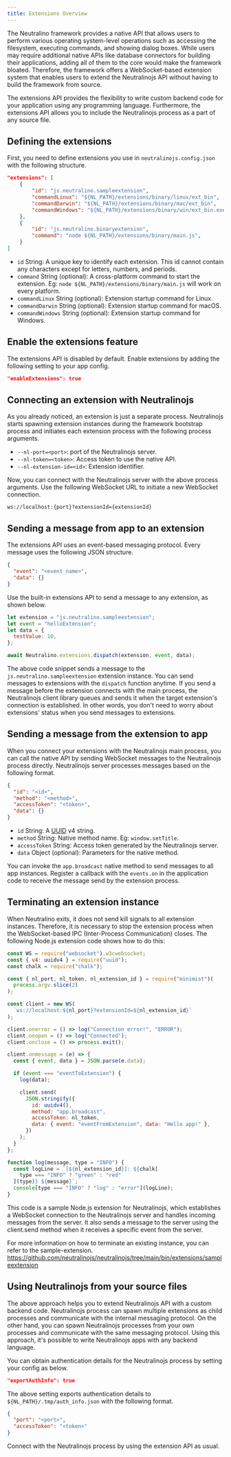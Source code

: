 ```yaml
---
title: Extensions Overview
---
```


The Neutralino framework provides a native API that allows users to perform various operating system-level operations such as accessing the filesystem, executing commands, and showing dialog boxes. While users may require additional native APIs like database connectors for building their applications, adding all of them to the core would make the framework bloated. Therefore, the framework offers a WebSocket-based extension system that enables users to extend the Neutralinojs API without having to build the framework from source.

The extensions API provides the flexibility to write custom backend code for your application using any programming language. Furthermore, the extensions API allows you to include the Neutralinojs process as a part of any source file.

## Defining the extensions

First, you need to define extensions you use in `neutralinojs.config.json` with the following structure.

```json
"extensions": [
    {
        "id": "js.neutralino.sampleextension",
        "commandLinux": "${NL_PATH}/extensions/binary/linux/ext_bin",
        "commandDarwin": "${NL_PATH}/extensions/binary/mac/ext_bin",
        "commandWindows": "${NL_PATH}/extensions/binary/win/ext_bin.exe"
    },
    {
        "id": "js.neutralino.binaryextension",
        "command": "node ${NL_PATH}/extensions/binary/main.js",
    }
]
```

- `id` String: A unique key to identify each extension. This id cannot contain any characters except for letters, numbers, and periods.
- `command` String (optional): A cross-platform command to start the extension. Eg: `node ${NL_PATH}/extensions/binary/main.js`
  will work on every platform.
- `commandLinux` String (optional): Extension startup command for Linux.
- `commandDarwin` String (optional): Extension startup command for macOS.
- `commandWindows` String (optional): Extension startup command for Windows.

## Enable the extensions feature

The extensions API is disabled by default. Enable extensions by adding the following setting to your app config.

```json
"enableExtensions": true
```

## Connecting an extension with Neutralinojs

As you already noticed, an extension is just a separate process. Neutralinojs starts spawning extension instances
during the framework bootstrap process and initiates each extension process with the following process arguments.

- `--nl-port=<port>`: port of the Neutralinojs server.
- `--nl-token=<token>`: Access token to use the native API.
- `--nl-extension-id=<id>`: Extension identifier.

Now, you can connect with the Neutralinojs server with the above process arguments. Use the following WebSocket
URL to initiate a new WebSocket connection.

```
ws://localhost:{port}?extensionId={extensionId}
```

## Sending a message from app to an extension

The extensions API uses an event-based messaging protocol. Every message uses the following JSON structure.

```json
{
  "event": "<event_name>",
  "data": {}
}
```

Use the built-in extensions API to send a message to any extension, as shown below.

```js
let extension = "js.neutralino.sampleextension";
let event = "helloExtension";
let data = {
  testValue: 10,
};

await Neutralino.extensions.dispatch(extension, event, data);
```

The above code snippet sends a message to the `js.neutralino.sampleextension` extension instance. You can send
messages to extensions with the `dispatch` function anytime. If you send a message before the extension connects
with the main process, the Neutralinojs client library queues and sends it when the target extension's connection is
established. In other words, you don't need to worry about extensions' status when you send messages to
extensions.

## Sending a message from the extension to app

When you connect your extensions with the Neutralinojs main process, you can call the native API by sending
WebSocket messages to the Neutralinojs process directly. Neutralinojs server processes messages based on the
following format.

```json
{
  "id": "<id>",
  "method": "<method>",
  "accessToken": "<token>",
  "data": {}
}
```

- `id` String: A [UUID](https://en.wikipedia.org/wiki/Universally_unique_identifier) v4 string.
- `method` String: Native method name. Eg: `window.setTitle`.
- `accessToken` String: Access token generated by the Neutralinojs server.
- `data` Object (optional): Parameters for the native method.

You can invoke the `app.broadcast` native method to send messages to all app instances. Register a callback
with the `events.on` in the application code to receive the message send by the extension process.

## Terminating an extension instance

When Neutralino exits, it does not send kill signals to all extension instances. Therefore, it is necessary to stop the extension process when the WebSocket-based IPC (Inter-Process Communication) closes. The following Node.js extension code shows how to do this:

```js
const WS = require("websocket").w3cwebsocket;
const { v4: uuidv4 } = require("uuid");
const chalk = require("chalk");

const { nl_port, nl_token, nl_extension_id } = require("minimist")(
  process.argv.slice(2)
);

const client = new WS(
  `ws://localhost:${nl_port}?extensionId=${nl_extension_id}`
);

client.onerror = () => log("Connection error!", "ERROR");
client.onopen = () => log("Connected");
client.onclose = () => process.exit();

client.onmessage = (e) => {
  const { event, data } = JSON.parse(e.data);

  if (event === "eventToExtension") {
    log(data);

    client.send(
      JSON.stringify({
        id: uuidv4(),
        method: "app.broadcast",
        accessToken: nl_token,
        data: { event: "eventFromExtension", data: "Hello app!" },
      })
    );
  }
};

function log(message, type = "INFO") {
  const logLine = `[${nl_extension_id}]: ${chalk[
    type === "INFO" ? "green" : "red"
  ](type)} ${message}`;
  console[type === "INFO" ? "log" : "error"](logLine);
}
```

This code is a sample Node.js extension for Neutralinojs, which establishes a WebSocket connection to the Neutralinojs server and handles incoming messages from the server. It also sends a message to the server using the client.send method when it receives a specific event from the server.

For more information on how to terminate an existing instance, you can refer to the sample-extension.
https://github.com/neutralinojs/neutralinojs/tree/main/bin/extensions/sampleextension

## Using Neutralinojs from your source files

The above approach helps you to extend Neutralinojs API with a custom backend code. Neutralinojs process can
spawn multiple extensions as child processes and communicate with the internal messaging protocol. On the other
hand, you can spawn Neutralinojs processes from your own processes and communicate with the same messaging
protocol. Using this approach, it's possible to write Neutralinojs apps with any backend language.

You can obtain authentication details for the Neutralinojs process by setting your config as below.

```json
"exportAuthInfo": true
```

The above setting exports authentication details to `${NL_PATH}/.tmp/auth_info.json` with the following format.

```json
{
  "port": "<port>",
  "accessToken": "<token>"
}
```

Connect with the Neutralinojs process by using the extension API as usual.
